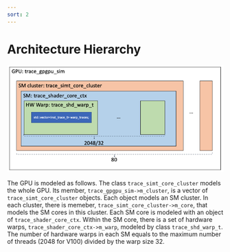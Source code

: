 ```yaml
---
sort: 2
---
```

# Architecture Hierarchy
![./figures/Arch_Hier.png](./figures/Arch_Hier.PNG)

The GPU is modeled as follows. The class `trace_simt_core_cluster` models the whole GPU. Its member, `trace_gpgpu_sim->m_cluster`, is a vector of `trace_simt_core_cluster` objects. Each object models an SM cluster. In each cluster, there is memeber, `trace_simt_core_cluster->m_core`, that models the SM cores in this cluster. Each SM core is modeled with an object of `trace_shader_core_ctx`. Within the SM core, there is a set of hardware warps, `trace_shader_core_ctx->m_warp`, modeled by class `trace_shd_warp_t`. The number of hardware warps in each SM equals to the maximum number of threads (2048 for V100) divided by the warp size 32.
